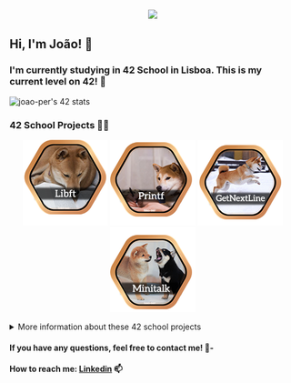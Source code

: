 <p align="center">
<br>
<img src="https://readme-typing-svg.herokuapp.com/?size=25&color=2586F7&center=true&vCenter=true&lines=Welcome+to+my+Github">
</a>

## Hi, I'm João! 🤝

### I'm currently studying in 42 School in Lisboa. This is my current level on 42! 🙏

![joao-per's 42 stats](https://badge.mediaplus.ma/levi/joao-per?1337Badge=off&UM6P=off)

### 42 School Projects 🧑‍💻

<div align="center">

<a href="https://github.com/joao-per/libft">![42 Libft](https://github.com/joao-per/joao-per/blob/main/Badges/Libft.png)</a>
<a href="https://github.com/joao-per/printf">![42 Printf](https://github.com/joao-per/joao-per/blob/main/Badges/Printf.png)</a>
<a href="https://github.com/joao-per/get_next_line">![42 GNL](https://github.com/joao-per/joao-per/blob/main/Badges/GetNextLine.png)</a>
<a href="https://github.com/joao-per/minitalk">![42 Minitalk](https://github.com/joao-per/joao-per/blob/main/Badges/Minitalk.png)</a>

</div>
<details>
<summary>More information about these 42 school projects</summary>

| Project                                                  |  Language  | Grade| Description                                                           |
|----------------------------------------------------------|------------|------|-----------------------------------------------------------------------|
| [libft](https://github.com/joao-per/libft)               | C          | 125% | Create a library of basic functions.                                  |
| [GNL](https://github.com/joao-per/get_next_line)         | C          | 125% | Read a single line from a file descriptor, can be used in a loop.     |
| [ft_printf](https://github.com/joao-per/ft_printf)       | C          | 100% | Recode the standard C library function, printf.                       |
| born2beroot                                              | Shell, CLI | 125% | Create a virtual machine to host a Debian server.                     |
| [minitalk](https://github.com/joao-per/minitalk)         | C          | 125% | Make 2 terminals talk.                                                |

</details>


#### If you have any questions, feel free to contact me! 💌-
#### How to reach me: [Linkedin](https://www.linkedin.com/in/pereirajoão/) 📫


